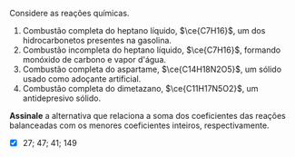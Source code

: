 Considere as reações químicas.

1. Combustão completa do heptano líquido, $\ce{C7H16}$, um dos hidrocarbonetos presentes na gasolina.
2. Combustão incompleta do heptano líquido, $\ce{C7H16}$, formando monóxido de carbono e vapor d'água.
3. Combustão completa do aspartame, $\ce{C14H18N2O5}$, um sólido usado como adoçante artificial.
4. Combustão completa do dimetazano, $\ce{C11H17N5O2}$, um antidepresivo sólido.

**Assinale** a alternativa que relaciona a soma dos coeficientes das reações balanceadas com os menores coeficientes inteiros, respectivamente.

- [x] 27; 47; 41; 149
